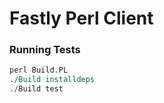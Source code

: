 # Fastly Perl Client


### Running Tests

```perl
perl Build.PL
./Build installdeps
./Build test
```
